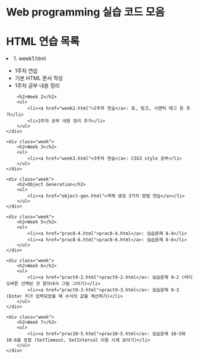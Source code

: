 # Web programming 실습 코드 모음
<!DOCTYPE html>
<head></head>
<body>
    <h1>HTML 연습 목록</h1>
    <li>1. week1.html</li>
        <ul>
            <li>1주차 연습</li>
            <li>기본 HTML 문서 작성</li>
            <li>1주차 공부 내용 정리</li>
        </ul>

        <h2>Week 2</h2>
        <ul>
            <li><a href="week2.html">2주차 연습</a>: 표, 링크, 시맨틱 태그 등 추가</li>
            <li>2주차 공부 내용 정리 추가</li>
        </ul>
    </div>

    <div class="week">
        <h2>Week 3</h2>
        <ul>
            <li><a href="week3.html">3주차 연습</a>: CSS3 style 공부</li>
        </ul>
    </div>

    <div class="week">
        <h2>Object Generation</h2>
        <ul>
            <li><a href="object-gen.html">객체 생성 3가지 방법 연습</a></li>
        </ul>
    </div>

    <div class="week">
        <h2>Week 5</h2>
        <ul>
            <li><a href="prac8-4.html">prac8-4.html</a>: 실습문제 8-4</li>
            <li><a href="prac8-6.html">prac8-6.html</a>: 실습문제 8-6</li>
        </ul>
    </div>

    <div class="week">
        <h2>Week 6</h2>
        <ul>
            <li><a href="pract9-2.html">pract9-2.html</a>: 실습문제 9-2 (라디오버튼 선택된 것 알아내서 그림 그리기)</li>
            <li><a href="pract9-3.html">pract9-3.html</a>: 실습문제 9-3 (Enter 키가 입력되었을 때 수식의 값을 계산하기)</li>
        </ul>
    </div>

    <div class="week">
        <h2>Week 7</h2>
        <ul>
            <li><a href="prac10-5.html">prac10-5.html</a>: 실습문제 10-5와 10-6을 포함 (SetTimeout, SetInterval 이용 시계 보이기)</li>
        </ul>
    </div>
</body>
</html>
